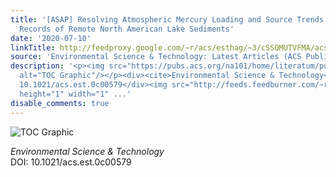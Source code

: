 ```yaml
---
title: '[ASAP] Resolving Atmospheric Mercury Loading and Source Trends from Isotopic
  Records of Remote North American Lake Sediments'
date: '2020-07-10'
linkTitle: http://feedproxy.google.com/~r/acs/esthag/~3/cSSQMUTVFMA/acs.est.0c00579
source: 'Environmental Science & Technology: Latest Articles (ACS Publications)'
description: '<p><img src="https://pubs.acs.org/na101/home/literatum/publisher/achs/journals/content/esthag/0/esthag.ahead-of-print/acs.est.0c00579/20200710/images/medium/es0c00579_0004.gif"
  alt="TOC Graphic"/></p><div><cite>Environmental Science & Technology</cite></div><div>DOI:
  10.1021/acs.est.0c00579</div><img src="http://feeds.feedburner.com/~r/acs/esthag/~4/cSSQMUTVFMA"
  height="1" width="1" ...'
disable_comments: true
---
```

<p><img src="https://pubs.acs.org/na101/home/literatum/publisher/achs/journals/content/esthag/0/esthag.ahead-of-print/acs.est.0c00579/20200710/images/medium/es0c00579_0004.gif" alt="TOC Graphic"/></p><div><cite>Environmental Science & Technology</cite></div><div>DOI: 10.1021/acs.est.0c00579</div><img src="http://feeds.feedburner.com/~r/acs/esthag/~4/cSSQMUTVFMA" height="1" width="1" ...